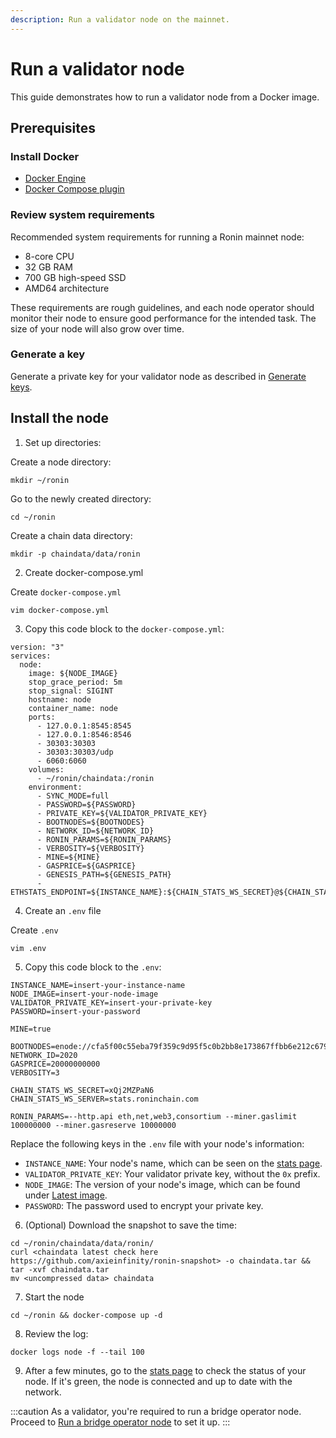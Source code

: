 ```yaml
---
description: Run a validator node on the mainnet.
---
```


# Run a validator node
This guide demonstrates how to run a validator node from a Docker image.

## Prerequisites
### Install Docker
* [Docker Engine](https://docs.docker.com/engine/install/)
* [Docker Compose plugin](https://docs.docker.com/compose/install/)

### Review system requirements
Recommended system requirements for running a Ronin mainnet node:
* 8-core CPU
* 32 GB RAM
* 700 GB high-speed SSD
* AMD64 architecture

These requirements are rough guidelines, and each node operator
should monitor their node to ensure good performance for the intended task.
The size of your node will also grow over time.

### Generate a key
Generate a private key for your validator node as described in [Generate keys](/docs/node-operators/generate-keys).

## Install the node 
1. Set up directories:

Create a node directory:

```
mkdir ~/ronin
```

Go to the newly created directory:

```
cd ~/ronin
```

Create a chain data directory:

```
mkdir -p chaindata/data/ronin
```

2. Create docker-compose.yml

Create `docker-compose.yml` 

```
vim docker-compose.yml
```

3. Copy this code block to the `docker-compose.yml`:

```
version: "3"
services:
  node:
    image: ${NODE_IMAGE}
    stop_grace_period: 5m
    stop_signal: SIGINT
    hostname: node
    container_name: node
    ports:
      - 127.0.0.1:8545:8545
      - 127.0.0.1:8546:8546
      - 30303:30303
      - 30303:30303/udp
      - 6060:6060
    volumes:
      - ~/ronin/chaindata:/ronin
    environment:
      - SYNC_MODE=full
      - PASSWORD=${PASSWORD}
      - PRIVATE_KEY=${VALIDATOR_PRIVATE_KEY}
      - BOOTNODES=${BOOTNODES}
      - NETWORK_ID=${NETWORK_ID}
      - RONIN_PARAMS=${RONIN_PARAMS}
      - VERBOSITY=${VERBOSITY}
      - MINE=${MINE}
      - GASPRICE=${GASPRICE}
      - GENESIS_PATH=${GENESIS_PATH}
      - ETHSTATS_ENDPOINT=${INSTANCE_NAME}:${CHAIN_STATS_WS_SECRET}@${CHAIN_STATS_WS_SERVER}:443
```

4. Create an `.env` file

Create `.env`
```
vim .env
```

5. Copy this code block to the `.env`: 

```
INSTANCE_NAME=insert-your-instance-name
NODE_IMAGE=insert-your-node-image
VALIDATOR_PRIVATE_KEY=insert-your-private-key
PASSWORD=insert-your-password

MINE=true

BOOTNODES=enode://cfa5f00c55eba79f359c9d95f5c0b2bb8e173867ffbb6e212c6799a52918502519e56650970e34caf1cd17418d4da46c3243588578886c3b4f8c42d1934bf108@104.198.242.88:30303,enode://f500391c41906a1dae249df084a3d1659fe602db671730b2778316114a5f7df44a0c6864a8dfffdc380fc81c6965dd911338e0e2591eb78a506857015d166250@34.135.18.26:30303,enode://fc7b8ceafe16e6f79ab2da3e73d0a3163d0c28efe0778863102f8f27758986fe28c1540a9a0bbdff29ab93ad1c5803462efe6c98165bbb404d9d099a55f1d2c9@130.211.208.201:30303
NETWORK_ID=2020
GASPRICE=20000000000
VERBOSITY=3

CHAIN_STATS_WS_SECRET=xQj2MZPaN6
CHAIN_STATS_WS_SERVER=stats.roninchain.com

RONIN_PARAMS=--http.api eth,net,web3,consortium --miner.gaslimit 100000000 --miner.gasreserve 10000000
```

Replace the following keys in the `.env` file with your node's information:
* `INSTANCE_NAME`: Your node's name, which can be seen on the [stats page](https://stats.roninchain.com/).
* `VALIDATOR_PRIVATE_KEY`: Your validator private key, without the `0x` prefix.
* `NODE_IMAGE`: The version of your node's image, which can be found under [Latest image](/docs/node-operators/upgrade#latest-image).
* `PASSWORD`: The password used to encrypt your private key.

6. (Optional) Download the snapshot to save the time:

```
cd ~/ronin/chaindata/data/ronin/
curl <chaindata latest check here https://github.com/axieinfinity/ronin-snapshot> -o chaindata.tar && tar -xvf chaindata.tar
mv <uncompressed data> chaindata
```

7. Start the node

```
cd ~/ronin && docker-compose up -d
```

8. Review the log:

```
docker logs node -f --tail 100
```

9. After a few minutes, go to the [stats page](https://stats.roninchain.com/) to check the status of your node. If it's green, the node is connected and up to date with the network.

:::caution
As a validator, you're required to run a bridge operator node. Proceed to [Run a bridge operator node](./bridge.md) to set it up.
:::
